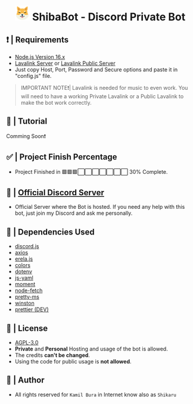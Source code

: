 <h1 align="center"><img src="./images/ShibaBot - Logo.png" width="40px"> ShibaBot - Discord Private Bot </h1>

## ❗ | Requirements

- [Node.js Version 16.x](https://nodejs.org/en/blog/release/v16.16.0/)
- [Lavalink Server](https://code.darrennathanael.com/how-to-lavalink) or [Lavalink Public Server](https://lavalink-list.darrennathanael.com/)
- Just copy Host, Port, Password and Secure options and paste it in "config.js" file.

> IMPORTANT NOTE❗| Lavalink is needed for music to even work. You will need to have a working Private Lavalink or a Public Lavalink to make the bot work correctly.


## 📲 | Tutorial

Comming Soon❗

## ✅ | Project Finish Percentage

- Project Finished in 🟩🟩🟩⬜⬜⬜⬜⬜⬜⬜ 30% Complete.

## 📑 | [Official Discord Server](https://discord.gg/jCu7yYxzB8)

- Official Server where the Bot is hosted. If you need any help with this bot, just join my Discord and ask me personally.

## 💚 | Dependencies Used

- [discord.js](https://discord.js.org/)
- [axios](https://www.npmjs.com/package/axios)
- [erela.js](https://www.npmjs.com/package/erela.js)
- [colors](https://www.npmjs.com/package/colors)
- [dotenv](https://www.npmjs.com/package/dotenv)
- [js-yaml](https://www.npmjs.com/package/js-yaml)
- [moment](https://www.npmjs.com/package/moment)
- [node-fetch](https://www.npmjs.com/package/node-fetch)
- [pretty-ms](https://www.npmjs.com/package/pretty-ms)
- [winston](https://www.npmjs.com/package/winston)
- [prettier (DEV)](https://www.npmjs.com/package/prettier)

## 📃 | License

- [AGPL-3.0](https://www.gnu.org/licenses/agpl-3.0.de.html)
- **Private** and **Personal** Hosting and usage of the bot is allowed.
- The credits **can't be changed**.
- Using the code for public usage is **not allowed**.

## 🥷 | Author

- All rights reserved for `Kamil Bura` in Internet know also as `Shikaru`
